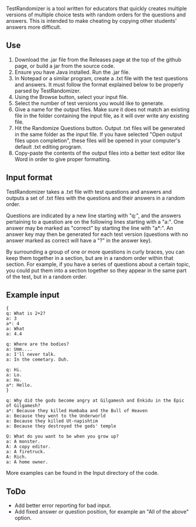 TestRandomizer is a tool written for educators that quickly creates multiple versions of multiple choice tests with random orders for the questions and answers. This is intended to make cheating by copying other students' answers more difficult.

Use
---
1. Download the .jar file from the Releases page at the top of the github page, or build a jar from the source code.
2. Ensure you have Java installed. Run the .jar file.
3. In Notepad or a similar program, create a .txt file with the test questions and answers. It must follow the format explained below to be properly parsed by TestRandomizer.
3. Using the Browse button, select your input file.
4. Select the number of test versions you would like to generate.
5. Give a name for the output files. Make sure it does not match an existing file in the folder containing the input file, as it will over write any existing file.
6. Hit the Randomize Questions button. Output .txt files will be generated in the same folder as the input file. If you have selected "Open output files upon completion", these files will be opened in your computer's default .txt editing program.
7. Copy-paste the contents of the output files into a better text editor like Word in order to give proper formatting.

Input format
------------
TestRandomizer takes a .txt file with test questions and answers and outputs a set of .txt files with the questions and their answers in a random order.

Questions are indicated by a new line starting with "q:", and the answers pertaining to a question are on the following lines starting with a "a:". One answer may be marked as "correct" by starting the line with "a*:". An answer key may then be generated for each test version (questions with no answer marked as correct will have a "?" in the answer key).

By surrounding a group of one or more questions in curly braces, you can keep them together in a section, but are in a random order within that section. For example, if you have a series of questions about a certain topic, you could put them into a section together so they appear in the same part of the test, but in a random order.

Example input
-------------
```
{
q: What is 2+2?
a: 3
a*: 4
a: What
a: 4.4

q: Where are the bodies?
a: Umm....
a: I'll never talk.
a: In the cemetary. Duh.

q: Hi.
a: Lo.
a: Ho.
a*: Hello.
}

q: Why did the gods become angry at Gilgamesh and Enkidu in the Epic of Gilgamesh?
a*: Because they killed Humbaba and the Bull of Heaven
a: Because they went to the Underworld
a: Because they killed Ut-napishtim
a: Because they destroyed the gods' temple

Q: What do you want to be when you grow up?
a: A monster.
A: A copy editor.
a: A firetruck.
A: Rich.
a: A home owner.
```
More examples can be found in the Input directory of the code.

ToDo
----
* Add better error reporting for bad input.
* Add fixed answer or question position, for example an "All of the above" option.